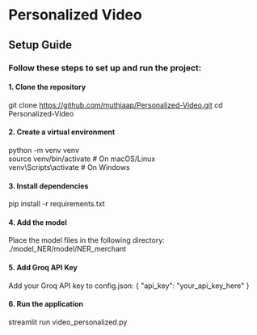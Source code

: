 # Personalized Video
## Setup Guide

### Follow these steps to set up and run the project:

#### 1. Clone the repository

git clone https://github.com/muthiaap/Personalized-Video.git
cd Personalized-Video

#### 2. Create a virtual environment

python -m venv venv  
source venv/bin/activate  # On macOS/Linux  
venv\Scripts\activate  # On Windows  

#### 3. Install dependencies

pip install -r requirements.txt  

#### 4. Add the model

Place the model files in the following directory:
./model_NER/model/NER_merchant  

#### 5. Add Groq API Key

Add your Groq API key to config.json:
{
  "api_key": "your_api_key_here"
}

#### 6. Run the application

streamlit run video_personalized.py 
